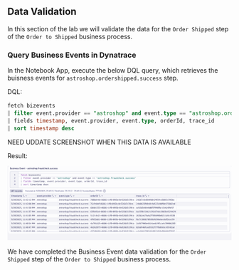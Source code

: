 ## Data Validation

In this section of the lab we will validate the data for the `Order Shipped` step of the `Order to Shipped` business process.

### Query Business Events in Dynatrace

In the Notebook App, execute the below DQL query, which retrieves the buisness events for `astroshop.ordershipped.success` step.  

DQL:
```sql
fetch bizevents
| filter event.provider == "astroshop" and event.type == "astroshop.ordershipped.success"
| fields timestamp, event.provider, event.type, orderId, trace_id
| sort timestamp desc
```


NEED UDDATE SCREENSHOT WHEN THIS DATA IS AVAILABLE

Result:

![DQL Query](../../../assets/images/03_bizevents_logs_fraudcheck_data_validation_dql.png)

We have completed the Business Event data validation for the `Order Shipped` step of the `Order to Shipped` business process.